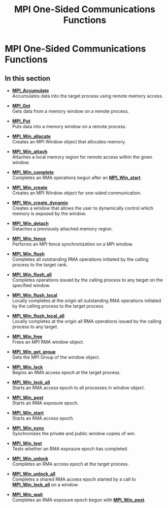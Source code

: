 ﻿---
title: MPI One-Sided Communications Functions
TOCTitle: MPI One-Sided Communications Functions
ms:assetid: 5555139A-2EA1-4BD4-954C-5DEBD0B94D43
ms:mtpsurl: https://msdn.microsoft.com/en-us/library/Dn473435(v=VS.85)
ms:contentKeyID: 59360971
ms.date: 03/28/2018
mtps_version: v=VS.85
---

# MPI One-Sided Communications Functions

## In this section

  - [**MPI\_Accumulate**](mpi-accumulate-function.md)  
    Accumulates data into the target process using remote memory access.

  - [**MPI\_Get**](mpi-get-function.md)  
    Gets data from a memory window on a remote process.

  - [**MPI\_Put**](mpi-put-function.md)  
    Puts data into a memory window on a remote process.

  - [**MPI\_Win\_allocate**](mpi-win-allocate-function.md)  
    Creates an MPI Window object that allocates memory.

  - [**MPI\_Win\_attach**](mpi-win-attach-function.md)  
    Attaches a local memory region for remote access within the given window.

  - [**MPI\_Win\_complete**](mpi-win-complete-function.md)  
    Completes an RMA operations begun after an [**MPI\_Win\_start**](mpi-win-start-function.md).

  - [**MPI\_Win\_create**](mpi-win-create-function.md)  
    Creates an MPI Window object for one-sided communication.

  - [**MPI\_Win\_create\_dynamic**](mpi-win-create-dynamic-function.md)  
    Creates a window that allows the user to dynamically control which memory is exposed by the window.

  - [**MPI\_Win\_detach**](mpi-win-detach-function.md)  
    Detaches a previously attached memory region.

  - [**MPI\_Win\_fence**](mpi-win-fence-function.md)  
    Performs an MPI fence synchronization on a MPI window.

  - [**MPI\_Win\_flush**](mpi-win-flush-function.md)  
    Completes all outstanding RMA operations initiated by the calling process to the target rank.

  - [**MPI\_Win\_flush\_all**](mpi-win-flush-all-function.md)  
    Completes operations issued by the calling process to any target on the specified window.

  - [**MPI\_Win\_flush\_local**](mpi-win-flush-local-function.md)  
    Locally completes at the origin all outstanding RMA operations initiated by the calling process to the target process.

  - [**MPI\_Win\_flush\_local\_all**](mpi-win-flush-local-all-function.md)  
    Locally completes at the origin all RMA operations issued by the calling process to any target.

  - [**MPI\_Win\_free**](mpi-win-free-function.md)  
    Frees an MPI RMA window object.

  - [**MPI\_Win\_get\_group**](mpi-win-get-group-function.md)  
    Gets the MPI Group of the window object.

  - [**MPI\_Win\_lock**](mpi-win-lock-function.md)  
    Begins an RMA access epoch at the target process.

  - [**MPI\_Win\_lock\_all**](mpi-win-lock-all-function.md)  
    Starts an RMA access epoch to all processes in window object.

  - [**MPI\_Win\_post**](mpi-win-post-function.md)  
    Starts an RMA exposure epoch.

  - [**MPI\_Win\_start**](mpi-win-start-function.md)  
    Starts an RMA access epoch.

  - [**MPI\_Win\_sync**](mpi-win-sync-function.md)  
    Synchronizes the private and public window copies of win.

  - [**MPI\_Win\_test**](mpi-win-test-function.md)  
    Tests whether an RMA exposure epoch has completed.

  - [**MPI\_Win\_unlock**](mpi-win-unlock-function.md)  
    Completes an RMA access epoch at the target process.

  - [**MPI\_Win\_unlock\_all**](mpi-win-unlock-all-function.md)  
    Completes a shared RMA access epoch started by a call to [**MPI\_Win\_lock\_all**](mpi-win-lock-all-function.md) on a window.

  - [**MPI\_Win\_wait**](mpi-win-wait-function.md)  
    Completes an RMA exposure epoch begun with [**MPI\_Win\_post**](mpi-win-post-function.md).

